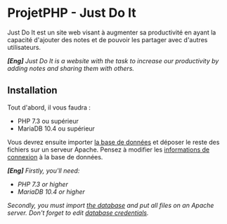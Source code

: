 # ProjetPHP - Just Do It
Just Do It est un site web visant à augmenter sa productivité en ayant la capacité d'ajouter des notes et de pouvoir les partager avec d'autres utilisateurs.

***[Eng]** Just Do It is a website with the task to increase our productivity by adding notes and sharing them with others.*

## Installation
Tout d'abord, il vous faudra :
 - PHP 7.3 ou supérieur
 - MariaDB 10.4 ou supérieur

Vous devrez ensuite importer [la base de données](https://github.com/EmpireDemocratiqueDuPoulpe/Just-Do-It-Projet-PHP/blob/master/projet_php.sql) et déposer le reste des fichiers sur un serveur Apache. Pensez à modifier les [informations de connexion](https://github.com/EmpireDemocratiqueDuPoulpe/Just-Do-It-Projet-PHP/blob/master/config/config.ini) à la base de données.

***[Eng]** Firstly, you'll need:*
 - *PHP 7.3 or higher*
 - *MariaDB 10.4 or higher*

*Secondly, you must import [the database](https://github.com/EmpireDemocratiqueDuPoulpe/Just-Do-It-Projet-PHP/blob/master/projet_php.sql) and put all files on an Apache server. Don't forget to edit [database credentials](https://github.com/EmpireDemocratiqueDuPoulpe/Just-Do-It-Projet-PHP/blob/master/config/config.ini).*
